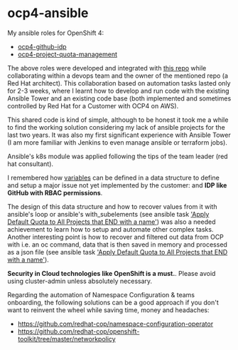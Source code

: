 # ocp4-ansible
My ansible roles for OpenShift 4:
- [ocp4-github-idp](roles/ocp4-github-idp/README.md)
- [ocp4-project-quota-management](roles/ocp4-project-quota-management/README.md)

The above roles were developed and integrated with [this repo](https://github.com/rcarrata/ocp4-auto-install) while collaborating within a devops team and the owner of the mentioned repo (a Red Hat architect). This collaboration based on automation tasks lasted only for 2-3 weeks, where I learnt how to develop and run code with the existing Ansible Tower and an existing code base (both implemented and sometimes controlled by Red Hat for a Customer with OCP4 on AWS). 

This shared code is kind of simple, although to be honest it took me a while to find the working solution considering my lack of ansible projects for the last two years. It was also my first significant experience with Ansible Tower (I am more familiar with Jenkins to even manage ansible or terraform jobs). 

Ansible's k8s module was applied following the tips of the team leader (red hat consultant).

I remembered how [variables](site.yml) can be defined in a data structure to define and setup a major issue not yet implemented by the customer: and **IDP like GitHub with RBAC permissions**. 

The design of this data structure and how to recover values from it with ansible's loop or ansible's with_subelements (see ansible task ['Apply Default Quota to All Projects that END with a name'](roles/ocp4-github-idp/tasks/rbac.yml)) was also a needed achievement to learn how to setup and automate other complex tasks. 
Another interesting point is how to recover and filtered out data from OCP with i.e. an oc command, data that is then saved in memory and processed as a json file (see ansible task ['Apply Default Quota to All Projects that END with a name'](roles/ocp4-project-quota-management/tasks/project-quota.yml)).

**Security in Cloud technologies like OpenShift is a must.**. Please avoid using cluster-admin unless absolutely necessary.

Regarding the automation of Namespace Configuration & teams onboarding, the following solutions can be a good approach if you don't want to reinvent the wheel while saving time, money and headaches:
- https://github.com/redhat-cop/namespace-configuration-operator
- https://github.com/redhat-cop/openshift-toolkit/tree/master/networkpolicy

